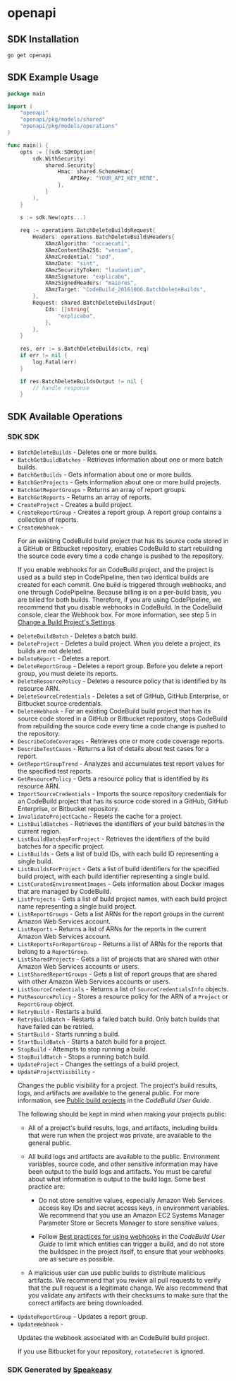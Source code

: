 # openapi

<!-- Start SDK Installation -->
## SDK Installation

```bash
go get openapi
```
<!-- End SDK Installation -->

## SDK Example Usage
<!-- Start SDK Example Usage -->
```go
package main

import (
    "openapi"
    "openapi/pkg/models/shared"
    "openapi/pkg/models/operations"
)

func main() {
    opts := []sdk.SDKOption{
        sdk.WithSecurity(
            shared.Security{
                Hmac: shared.SchemeHmac{
                    APIKey: "YOUR_API_KEY_HERE",
                },
            }
        ),
    }

    s := sdk.New(opts...)
    
    req := operations.BatchDeleteBuildsRequest{
        Headers: operations.BatchDeleteBuildsHeaders{
            XAmzAlgorithm: "occaecati",
            XAmzContentSha256: "veniam",
            XAmzCredential: "sed",
            XAmzDate: "sint",
            XAmzSecurityToken: "laudantium",
            XAmzSignature: "explicabo",
            XAmzSignedHeaders: "maiores",
            XAmzTarget: "CodeBuild_20161006.BatchDeleteBuilds",
        },
        Request: shared.BatchDeleteBuildsInput{
            Ids: []string{
                "explicabo",
            },
        },
    }
    
    res, err := s.BatchDeleteBuilds(ctx, req)
    if err != nil {
        log.Fatal(err)
    }

    if res.BatchDeleteBuildsOutput != nil {
        // handle response
    }
```
<!-- End SDK Example Usage -->

<!-- Start SDK Available Operations -->
## SDK Available Operations

### SDK SDK

* `BatchDeleteBuilds` - Deletes one or more builds.
* `BatchGetBuildBatches` - Retrieves information about one or more batch builds.
* `BatchGetBuilds` - Gets information about one or more builds.
* `BatchGetProjects` - Gets information about one or more build projects.
* `BatchGetReportGroups` -  Returns an array of report groups. 
* `BatchGetReports` -  Returns an array of reports. 
* `CreateProject` - Creates a build project.
* `CreateReportGroup` -  Creates a report group. A report group contains a collection of reports. 
* `CreateWebhook` - <p>For an existing CodeBuild build project that has its source code stored in a GitHub or Bitbucket repository, enables CodeBuild to start rebuilding the source code every time a code change is pushed to the repository.</p> <important> <p>If you enable webhooks for an CodeBuild project, and the project is used as a build step in CodePipeline, then two identical builds are created for each commit. One build is triggered through webhooks, and one through CodePipeline. Because billing is on a per-build basis, you are billed for both builds. Therefore, if you are using CodePipeline, we recommend that you disable webhooks in CodeBuild. In the CodeBuild console, clear the Webhook box. For more information, see step 5 in <a href="https://docs.aws.amazon.com/codebuild/latest/userguide/change-project.html#change-project-console">Change a Build Project's Settings</a>.</p> </important>
* `DeleteBuildBatch` - Deletes a batch build.
* `DeleteProject` -  Deletes a build project. When you delete a project, its builds are not deleted. 
* `DeleteReport` -  Deletes a report. 
* `DeleteReportGroup` - Deletes a report group. Before you delete a report group, you must delete its reports. 
* `DeleteResourcePolicy` -  Deletes a resource policy that is identified by its resource ARN. 
* `DeleteSourceCredentials` -  Deletes a set of GitHub, GitHub Enterprise, or Bitbucket source credentials. 
* `DeleteWebhook` - For an existing CodeBuild build project that has its source code stored in a GitHub or Bitbucket repository, stops CodeBuild from rebuilding the source code every time a code change is pushed to the repository.
* `DescribeCodeCoverages` - Retrieves one or more code coverage reports.
* `DescribeTestCases` -  Returns a list of details about test cases for a report. 
* `GetReportGroupTrend` - Analyzes and accumulates test report values for the specified test reports.
* `GetResourcePolicy` -  Gets a resource policy that is identified by its resource ARN. 
* `ImportSourceCredentials` -  Imports the source repository credentials for an CodeBuild project that has its source code stored in a GitHub, GitHub Enterprise, or Bitbucket repository. 
* `InvalidateProjectCache` - Resets the cache for a project.
* `ListBuildBatches` - Retrieves the identifiers of your build batches in the current region.
* `ListBuildBatchesForProject` - Retrieves the identifiers of the build batches for a specific project.
* `ListBuilds` - Gets a list of build IDs, with each build ID representing a single build.
* `ListBuildsForProject` - Gets a list of build identifiers for the specified build project, with each build identifier representing a single build.
* `ListCuratedEnvironmentImages` - Gets information about Docker images that are managed by CodeBuild.
* `ListProjects` - Gets a list of build project names, with each build project name representing a single build project.
* `ListReportGroups` -  Gets a list ARNs for the report groups in the current Amazon Web Services account. 
* `ListReports` -  Returns a list of ARNs for the reports in the current Amazon Web Services account. 
* `ListReportsForReportGroup` -  Returns a list of ARNs for the reports that belong to a <code>ReportGroup</code>. 
* `ListSharedProjects` -  Gets a list of projects that are shared with other Amazon Web Services accounts or users. 
* `ListSharedReportGroups` -  Gets a list of report groups that are shared with other Amazon Web Services accounts or users. 
* `ListSourceCredentials` -  Returns a list of <code>SourceCredentialsInfo</code> objects. 
* `PutResourcePolicy` -  Stores a resource policy for the ARN of a <code>Project</code> or <code>ReportGroup</code> object. 
* `RetryBuild` - Restarts a build.
* `RetryBuildBatch` - Restarts a failed batch build. Only batch builds that have failed can be retried.
* `StartBuild` - Starts running a build.
* `StartBuildBatch` - Starts a batch build for a project.
* `StopBuild` - Attempts to stop running a build.
* `StopBuildBatch` - Stops a running batch build.
* `UpdateProject` - Changes the settings of a build project.
* `UpdateProjectVisibility` - <p>Changes the public visibility for a project. The project's build results, logs, and artifacts are available to the general public. For more information, see <a href="https://docs.aws.amazon.com/codebuild/latest/userguide/public-builds.html">Public build projects</a> in the <i>CodeBuild User Guide</i>.</p> <important> <p>The following should be kept in mind when making your projects public:</p> <ul> <li> <p>All of a project's build results, logs, and artifacts, including builds that were run when the project was private, are available to the general public.</p> </li> <li> <p>All build logs and artifacts are available to the public. Environment variables, source code, and other sensitive information may have been output to the build logs and artifacts. You must be careful about what information is output to the build logs. Some best practice are:</p> <ul> <li> <p>Do not store sensitive values, especially Amazon Web Services access key IDs and secret access keys, in environment variables. We recommend that you use an Amazon EC2 Systems Manager Parameter Store or Secrets Manager to store sensitive values.</p> </li> <li> <p>Follow <a href="https://docs.aws.amazon.com/codebuild/latest/userguide/webhooks.html#webhook-best-practices">Best practices for using webhooks</a> in the <i>CodeBuild User Guide</i> to limit which entities can trigger a build, and do not store the buildspec in the project itself, to ensure that your webhooks are as secure as possible.</p> </li> </ul> </li> <li> <p>A malicious user can use public builds to distribute malicious artifacts. We recommend that you review all pull requests to verify that the pull request is a legitimate change. We also recommend that you validate any artifacts with their checksums to make sure that the correct artifacts are being downloaded.</p> </li> </ul> </important>
* `UpdateReportGroup` -  Updates a report group. 
* `UpdateWebhook` - <p> Updates the webhook associated with an CodeBuild build project. </p> <note> <p> If you use Bitbucket for your repository, <code>rotateSecret</code> is ignored. </p> </note>

<!-- End SDK Available Operations -->

### SDK Generated by [Speakeasy](https://docs.speakeasyapi.dev/docs/using-speakeasy/client-sdks)
